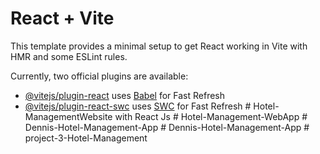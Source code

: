 # React + Vite

This template provides a minimal setup to get React working in Vite with HMR and some ESLint rules.

Currently, two official plugins are available:

- [@vitejs/plugin-react](https://github.com/vitejs/vite-plugin-react/blob/main/packages/plugin-react/README.md) uses [Babel](https://babeljs.io/) for Fast Refresh
- [@vitejs/plugin-react-swc](https://github.com/vitejs/vite-plugin-react-swc) uses [SWC](https://swc.rs/) for Fast Refresh
#   H o t e l - M a n a g e m e n t W e b s i t e   w i t h   R e a c t   J s    
 #   H o t e l - M a n a g e m e n t - W e b A p p  
 #   D e n n i s - H o t e l - M a n a g e m e n t - A p p  
 #   D e n n i s - H o t e l - M a n a g e m e n t - A p p  
 #   p r o j e c t - 3 - H o t e l - M a n a g e m e n t  
 